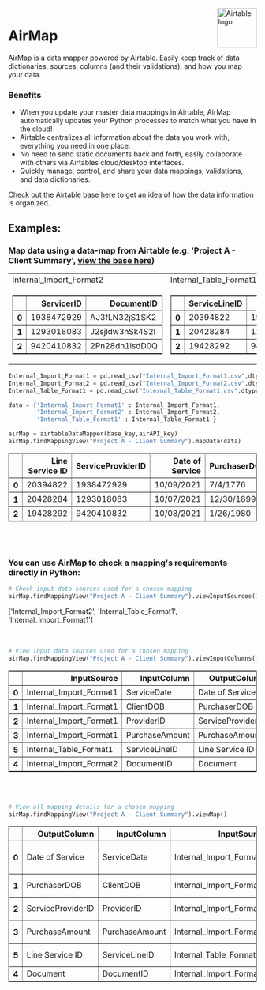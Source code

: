 <a href="https://airtable.com/">
    <img src="https://github.com/eyan02/AirMap/blob/main/images/airtable-icon.svg" alt="Airtable logo" title="AirMap" align="right" height="80" />
</a>

# AirMap
<!-- ## Table of Contents
* [Examples](#examples) -->

AirMap is a data mapper powered by Airtable. Easily keep track of data dictionaries, sources, columns (and their validations), and how you map your data.

### Benefits
* When you update your master data mappings in Airtable, AirMap automatically updates your Python processes to match what you have in the cloud!
* Airtable centralizes all information about the data you work with, everything you need in one place.
* No need to send static documents back and forth, easily collaborate with others via Airtables cloud/desktop interfaces.
* Quickly manage, control, and share your data mappings, validations, and data dictionaries.

Check out the [Airtable base here](https://airtable.com/invite/l?inviteId=invv5f5IxclJ7Vwf4&inviteToken=bcafba33dd092dc86a67450487ab4e32a6a8d434291321777b4e4d369fdff1e9&utm_source=email) to get an idea of how the data information is organized. 


## Examples:
 
### Map data using a data-map from Airtable (e.g. 'Project A - Client Summary', [view the base here](https://airtable.com/invite/l?inviteId=invv5f5IxclJ7Vwf4&inviteToken=bcafba33dd092dc86a67450487ab4e32a6a8d434291321777b4e4d369fdff1e9&utm_source=email))
<table>
  <tr>  <td>Internal_Import_Format2</td>  <td>Internal_Table_Format1</td>  <td>Internal_Import_Format1</td>  </tr>
  <tr><td>
    <table border="1">
      <thead>
        <tr style="text-align: right;">
          <th></th>
          <th>ServicerID</th>
          <th>DocumentID</th>
        </tr>
      </thead>
      <tbody>
        <tr>
          <th>0</th>
          <td>1938472929</td>
          <td>AJ3fLN32jS1SK2</td>
        </tr>
        <tr>
          <th>1</th>
          <td>1293018083</td>
          <td>J2sjldw3nSk4S2l</td>
        </tr>
        <tr>
          <th>2</th>
          <td>9420410832</td>
          <td>2Pn28dh1lsdD0Q</td>
        </tr>
      </tbody>
    </table>
    </td>
    <td>
    <table border="1">
      <thead>
        <tr style="text-align: right;">
          <th></th>
          <th>ServiceLineID</th>
          <th>ProviderID</th>
        </tr>
      </thead>
      <tbody>
        <tr>
          <th>0</th>
          <td>20394822</td>
          <td>1938472929</td>
        </tr>
        <tr>
          <th>1</th>
          <td>20428284</td>
          <td>1293018083</td>
        </tr>
        <tr>
          <th>2</th>
          <td>19428292</td>
          <td>9420410832</td>
        </tr>
      </tbody>
    </table>
    </td>
    <td>
      <table border="1" >
        <thead>
          <tr style="text-align: right;">
            <th></th>
            <th>ServiceDate</th>
            <th>ClientDOB</th>
            <th>PurchaseAmount</th>
            <th>ProviderID</th>
            <th>PurchaseCount</th>
            <th>ClientReview</th>
          </tr>
        </thead>
        <tbody>
          <tr>
            <th>0</th>
            <td>10/09/2021</td>
            <td>7/4/1776</td>
            <td>$103.20</td>
            <td>1938472929</td>
            <td>4</td>
            <td>4.5</td>
          </tr>
          <tr>
            <th>1</th>
            <td>10/07/2021</td>
            <td>12/30/1899</td>
            <td>$120.12</td>
            <td>1293018083</td>
            <td>5</td>
            <td>4.1</td>
          </tr>
          <tr>
            <th>2</th>
            <td>10/08/2021</td>
            <td>1/26/1980</td>
            <td>$84.23</td>
            <td>9420410832</td>
            <td>2</td>
            <td>3.7</td>
          </tr>
        </tbody>
      </table>
    </td></tr></table>
 
 
```python
Internal_Import_Format1 = pd.read_csv("Internal_Import_Format1.csv",dtype=str)
Internal_Import_Format2 = pd.read_csv("Internal_Import_Format2.csv",dtype=str)
Internal_Table_Format1 = pd.read_csv("Internal_Table_Format1.csv",dtype=str)

data = {'Internal_Import_Format1' : Internal_Import_Format1,
        'Internal_Import_Format2' : Internal_Import_Format2,
        'Internal_Table_Format1' : Internal_Table_Format1 }

airMap = airtableDataMapper(base_key,airAPI_key)
airMap.findMappingView("Project A - Client Summary").mapData(data)
```
<div>
<table border="1">
  <thead>
    <tr style="text-align: right;">
      <th></th>
      <th>Line Service ID</th>
      <th>ServiceProviderID</th>
      <th>Date of Service</th>
      <th>PurchaserDOB</th>
      <th>PurchaseAmount</th>
      <th>Document</th>
    </tr>
  </thead>
  <tbody>
    <tr>
      <th>0</th>
      <td>20394822</td>
      <td>1938472929</td>
      <td>10/09/2021</td>
      <td>7/4/1776</td>
      <td>$103.20</td>
      <td>AJ3fLN32jS1SK2</td>
    </tr>
    <tr>
      <th>1</th>
      <td>20428284</td>
      <td>1293018083</td>
      <td>10/07/2021</td>
      <td>12/30/1899</td>
      <td>$120.12</td>
      <td>J2sjldw3nSk4S2l</td>
    </tr>
    <tr>
      <th>2</th>
      <td>19428292</td>
      <td>9420410832</td>
      <td>10/08/2021</td>
      <td>1/26/1980</td>
      <td>$84.23</td>
      <td>2Pn28dh1lsdD0Q</td>
    </tr>
  </tbody>
</table>
</div>
<br></br>

### You can use AirMap to check a mapping's requirements directly in Python:
```python
# Check input data sources used for a chosen mapping
airMap.findMappingView("Project A - Client Summary").viewInputSources()
```
<div>
  ['Internal_Import_Format2',
 'Internal_Table_Format1',
 'Internal_Import_Format1']
</div>  
<br></br>

```python
# View input data sources used for a chosen mapping
airMap.findMappingView("Project A - Client Summary").viewInputColumns()
```
<table border="1">
  <thead>
    <tr style="text-align: right;">
      <th></th>
      <th>InputSource</th>
      <th>InputColumn</th>
      <th>OutputColumn</th>
    </tr>
  </thead>
  <tbody>
    <tr>
      <th>0</th>
      <td>Internal_Import_Format1</td>
      <td>ServiceDate</td>
      <td>Date of Service</td>
    </tr>
    <tr>
      <th>1</th>
      <td>Internal_Import_Format1</td>
      <td>ClientDOB</td>
      <td>PurchaserDOB</td>
    </tr>
    <tr>
      <th>2</th>
      <td>Internal_Import_Format1</td>
      <td>ProviderID</td>
      <td>ServiceProviderID</td>
    </tr>
    <tr>
      <th>3</th>
      <td>Internal_Import_Format1</td>
      <td>PurchaseAmount</td>
      <td>PurchaseAmount</td>
    </tr>
    <tr>
      <th>5</th>
      <td>Internal_Table_Format1</td>
      <td>ServiceLineID</td>
      <td>Line Service ID</td>
    </tr>
    <tr>
      <th>4</th>
      <td>Internal_Import_Format2</td>
      <td>DocumentID</td>
      <td>Document</td>
    </tr>
  </tbody>
</table>
<br></br>

```python
# View all mapping details for a chosen mapping
airMap.findMappingView("Project A - Client Summary").viewMap()
```
<table border="1">
  <thead>
    <tr style="text-align: right;">
      <th></th>
      <th>OutputColumn</th>
      <th>InputColumn</th>
      <th>InputSource</th>
      <th>MaxLength</th>
      <th>ColumnPosition</th>
      <th>DataType</th>
      <th>Format</th>
      <th>Active</th>
      <th>Description</th>
      <th>Required</th>
    </tr>
  </thead>
  <tbody>
    <tr>
      <th>0</th>
      <td>Date of Service</td>
      <td>ServiceDate</td>
      <td>Internal_Import_Format1</td>
      <td>10</td>
      <td>1</td>
      <td>Date</td>
      <td>mm-dd-yyyy</td>
      <td>Yes</td>
      <td>Date of services rendered</td>
      <td>Y</td>
    </tr>
    <tr>
      <th>1</th>
      <td>PurchaserDOB</td>
      <td>ClientDOB</td>
      <td>Internal_Import_Format1</td>
      <td>10</td>
      <td>2</td>
      <td>Date</td>
      <td>mm-dd-yyyy</td>
      <td>Yes</td>
      <td>Client's date of birth</td>
      <td>Y</td>
    </tr>
    <tr>
      <th>2</th>
      <td>ServiceProviderID</td>
      <td>ProviderID</td>
      <td>Internal_Import_Format1</td>
      <td>10</td>
      <td>3</td>
      <td>String</td>
      <td>##########</td>
      <td>Yes</td>
      <td>Service providers ID</td>
      <td>Y</td>
    </tr>
    <tr>
      <th>3</th>
      <td>PurchaseAmount</td>
      <td>PurchaseAmount</td>
      <td>Internal_Import_Format1</td>
      <td>20</td>
      <td>4</td>
      <td>String</td>
      <td>$dd.cc</td>
      <td>Yes</td>
      <td>Client's purchase</td>
      <td>Y</td>
    </tr>
    <tr>
      <th>5</th>
      <td>Line Service ID</td>
      <td>ServiceLineID</td>
      <td>Internal_Table_Format1</td>
      <td>8</td>
      <td>5</td>
      <td>String</td>
      <td>########</td>
      <td>Yes</td>
      <td>Service providers ID</td>
      <td>Y</td>
    </tr>
    <tr>
      <th>4</th>
      <td>Document</td>
      <td>DocumentID</td>
      <td>Internal_Import_Format2</td>
      <td>10</td>
      <td>6</td>
      <td>String</td>
      <td>NaN</td>
      <td>Yes</td>
      <td>DocumentID</td>
      <td>N</td>
    </tr>
  </tbody>
</table>
